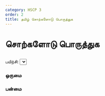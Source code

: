 ```yaml
---
category: HSCP 3
order: 2
title: தமிழ் சொற்களோடு பொருத்துக
---
```

<h1>சொற்களோடு பொருத்துக</h1>
<h2 id="description"></h2>
  <!-- Exercise Selector -->
  <div>
    <label for="exercise-select">பயிற்சி:</label>
    <select id="exercise-select">
    </select>
  </div>

  <div class="match-container">
    <div class="match-list" id="words-list">
      <h3>ஒருமை</h3>
    </div>
    <div class="match-list" id="meanings-list">
      <h3>பன்மை</h3>
    </div>
  </div>
<script src="{{ site.baseurl }}/scripts/match.js"></script>
<script src="{{ site.baseurl }}/scripts/track.js"></script>
<script>
tracker();
</script>

